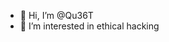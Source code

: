- 👋 Hi, I’m @Qu36T
- 👀 I’m interested in ethical hacking


<!---
Qu36T/Qu36T is a ✨ special ✨ repository because its `README.md` (this file) appears on your GitHub profile.
You can click the Preview link to take a look at your changes.
--->
